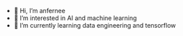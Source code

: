- 👋 Hi, I’m anfernee
- 👀 I’m interested in AI and machine learning
- 🌱 I’m currently learning data engineering and tensorflow


<!---
aipennypi/aipennypi is a ✨ special ✨ repository because its `README.md` (this file) appears on your GitHub profile.
You can click the Preview link to take a look at your changes.
--->
